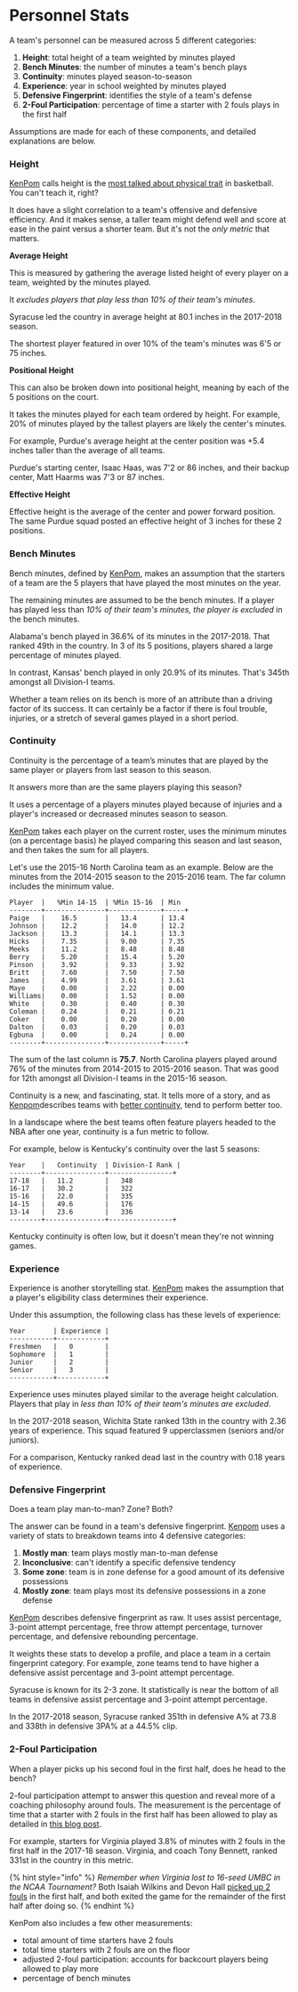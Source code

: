 # Personnel Stats

A team's personnel can be measured across 5 different categories:

1. **Height**: total height of a team weighted by minutes played
2. **Bench Minutes**: the number of minutes a team's bench plays
3. **Continuity**: minutes played season-to-season
4. **Experience**: year in school weighted by minutes played
5. **Defensive Fingerprint**: identifies the style of a team's defense
6. **2-Foul Participation**: percentage of time a starter with 2 fouls plays in the first half 

Assumptions are made for each of these components, and detailed explanations are below.

### Height

[KenPom](http://kenpom.com/) calls height is the [most talked about physical trait](http://www.basketballprospectus.com/article.php?articleid=82) in basketball. You can't teach it, right?

It does have a slight correlation to a team's offensive and defensive efficiency. And it makes sense, a taller team might defend well and score at ease in the paint versus a shorter team. But it's not the _only metric_ that matters.

**Average Height**

This is measured by gathering the average listed height of every player on a team, weighted by the minutes played.

It _excludes players that play less than 10% of their team's minutes_.

Syracuse led the country in average height at 80.1 inches in the 2017-2018 season.

The shortest player featured in over 10% of the team's minutes was 6'5 or 75 inches.

**Positional Height**

This can also be broken down into positional height, meaning by each of the 5 positions on the court.

It takes the minutes played for each team ordered by height. For example, 20% of minutes played by the tallest players are likely the center's minutes.

For example, Purdue's average height at the center position was +5.4 inches taller than the average of all teams.

Purdue's starting center, Isaac Haas, was 7'2 or 86 inches, and their backup center, Matt Haarms was 7'3 or 87 inches.

**Effective Height**

Effective height is the average of the center and power forward position. The same Purdue squad posted an effective height of 3 inches for these 2 positions.

### Bench Minutes

Bench minutes, defined by [KenPom](http://kenpom.com/), makes an assumption that the starters of a team are the 5 players that have played the most minutes on the year.

The remaining minutes are assumed to be the bench minutes. If a player has played less than _10% of their team's minutes, the player is excluded_ in the bench minutes.

Alabama's bench played in 36.6% of its minutes in the 2017-2018. That ranked 49th in the country. In 3 of its 5 positions, players shared a large percentage of minutes played.

In contrast, Kansas' bench played in only 20.9% of its minutes. That's 345th amongst all Division-I teams.

Whether a team relies on its bench is more of an attribute than a driving factor of its success. It can certainly be a factor if there is foul trouble, injuries, or a stretch of several games played in a short period.

### Continuity

Continuity is the percentage of a team’s minutes that are played by the same player or players from last season to this season.

It answers more than are the same players playing this season?

It uses a percentage of a players minutes played because of injuries and a player's increased or decreased minutes season to season.

[KenPom](http://kenpom.com/) takes each player on the current roster, uses the minimum minutes \(on a percentage basis\) he played comparing this season and last season, and then takes the sum for all players.

Let's use the 2015-16 North Carolina team as an example. Below are the minutes from the 2014-2015 season to the 2015-2016 team. The far column includes the minimum value.

```text
Player  |   %Min 14-15  | %Min 15-16  | Min
--------+---------------+-------------+-----+
Paige   |    16.5       |   13.4      | 13.4
Johnson |    12.2       |   14.0      | 12.2
Jackson |    13.3       |   14.1      | 13.3
Hicks   |    7.35       |   9.00      | 7.35
Meeks   |    11.2       |   8.48      | 8.48
Berry   |    5.20       |   15.4      | 5.20
Pinson  |    3.92       |   9.33      | 3.92
Britt   |    7.60       |   7.50      | 7.50
James   |    4.99       |   3.61      | 3.61
Maye    |    0.00       |   2.22      | 0.00
Williams|    0.00       |   1.52      | 0.00
White   |    0.30       |   0.40      | 0.30
Coleman |    0.24       |   0.21      | 0.21
Coker   |    0.00       |   0.20      | 0.00
Dalton  |    0.03       |   0.20      | 0.03
Egbuna  |    0.00       |   0.24      | 0.00
--------+---------------+-------------+-----+
```

The sum of the last column is **75.7**. North Carolina players played around 76% of the minutes from 2014-2015 to 2015-2016 season. That was good for 12th amongst all Division-I teams in the 2015-16 season.

Continuity is a new, and fascinating, stat. It tells more of a story, and as [Kenpom](http://kenpom.com/)describes teams with [better continuity](http://kenpom.com/blog/measuring-continuity/), tend to perform better too.

In a landscape where the best teams often feature players headed to the NBA after one year, continuity is a fun metric to follow.

For example, below is Kentucky's continuity over the last 5 seasons:

```text
Year    |   Continuity  | Division-I Rank |
--------+---------------+----------------+
17-18   |   11.2        |   348
16-17   |   30.2        |   322
15-16   |   22.0        |   335
14-15   |   49.6        |   176
13-14   |   23.6        |   336
--------+---------------+----------------+
```

Kentucky continuity is often low, but it doesn't mean they're not winning games.

### Experience

Experience is another storytelling stat. [KenPom](http://kenpom.com/) makes the assumption that a player's eligibility class determines their experience.

Under this assumption, the following class has these levels of experience:

```text
Year       | Experience |
-----------+------------+
Freshmen   |   0        |
Sophomore  |   1        |
Junior     |   2        |
Senior     |   3        |
-----------+------------+
```

Experience uses minutes played similar to the average height calculation. Players that play in _less than 10% of their team's minutes are excluded_.

In the 2017-2018 season, Wichita State ranked 13th in the country with 2.36 years of experience. This squad featured 9 upperclassmen \(seniors and/or juniors\).

For a comparison, Kentucky ranked dead last in the country with 0.18 years of experience.

### Defensive Fingerprint

Does a team play man-to-man? Zone? Both?

The answer can be found in a team's defensive fingerprint. [Kenpom](http://kenpom.com/) uses a variety of stats to breakdown teams into 4 defensive categories:

1. **Mostly man**: team plays mostly man-to-man defense
2. **Inconclusive**: can't identify a specific defensive tendency
3. **Some zone**: team is in zone defense for a good amount of its defensive possessions
4. **Mostly zone**: team plays most its defensive possessions in a zone defense

[KenPom](http://kenpom.com/) describes defensive fingerprint as raw. It uses assist percentage, 3-point attempt percentage, free throw attempt percentage, turnover percentage, and defensive rebounding percentage.

It weights these stats to develop a profile, and place a team in a certain fingerprint category. For example, zone teams tend to have higher a defensive assist percentage and 3-point attempt percentage.

Syracuse is known for its 2-3 zone. It statistically is near the bottom of all teams in defensive assist percentage and 3-point attempt percentage.

In the 2017-2018 season, Syracuse ranked 351th in defensive A% at 73.8 and 338th in defensive 3PA% at a 44.5% clip.

### 2-Foul Participation 

When a player picks up his second foul in the first half, does he head to the bench? 

2-foul participation attempt to answer this question and reveal more of a coaching philosophy around fouls. The measurement is the percentage of time that a starter with 2 fouls in the first half has been allowed to play as detailed in [this blog post](https://kenpom.com/blog/introducing-2-foul-participation/). 

For example, starters for Virginia played 3.8% of minutes with 2 fouls in the first half in the 2017-18 season. Virginia, and coach Tony Bennett, ranked 331st in the country in this metric. 

{% hint style="info" %}
_Remember when Virginia lost to 16-seed UMBC in the NCAA Tournament?_ Both Isaiah Wilkins and Devon Hall [picked up 2 fouls](https://virginiasports.com/boxscore.aspx?id=3540&path=mbball) in the first half, and both exited the game for the remainder of the first half after doing so.
{% endhint %}

KenPom also includes a few other measurements: 

* total amount of time starters have 2 fouls
* total time starters with 2 fouls are on the floor 
* adjusted 2-foul participation: accounts for backcourt players being allowed to play more
* percentage of bench minutes



